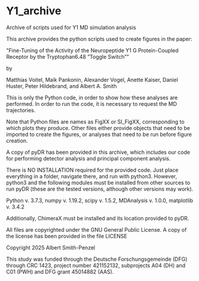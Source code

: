 # Y1_archive
Archive of scripts used for Y1 MD simulation analysis


This archive provides the python scripts used to create figures in the paper:

"Fine-Tuning of the Activity of the Neuropeptide Y1 G Protein-Coupled Receptor by the Tryptophan6.48 ”Toggle Switch”"

by

Matthias Voitel, Maik Pankonin, Alexander Vogel, Anette Kaiser, Daniel Huster, Peter Hildebrand, and Albert A. Smith

This is only the Python code, in order to show how these analyses are performed. In order to run the code, it is necessary to request the MD trajectories. 

Note that Python files are names as FigXX or SI_FigXX, corresponding to which plots they produce. Other files either provide objects that need to be imported to create the figures, or analyses that need to be run before figure creation.

A copy of pyDR has been provided in this archive, which includes our code for performing detector analysis and principal component analysis.

There is NO INSTALLATION required for the provided code. Just place everything in a folder, navigate there, and run with python3. However, python3 and the following modules must be installed from other sources to run pyDR (these are the tested versions, although other versions may work).

Python v. 3.7.3, numpy v. 1.19.2, scipy v. 1.5.2, MDAnalysis v. 1.0.0, matplotlib v. 3.4.2

Additionally, ChimeraX must be installed and its location provided to pyDR. 

All files are copyrighted under the GNU General Public License. A copy of the license has been provided in the file LICENSE

Copyright 2025 Albert Smith-Penzel

This study was funded through the Deutsche Forschungsgemeinde (DFG) through CRC 1423, project number 421152132, subprojects A04 (DH) and C01 (PWH) and DFG grant 45014882 (AAS). 
